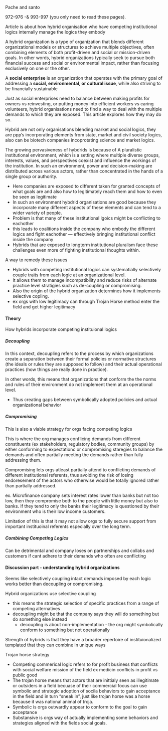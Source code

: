 Pache and santo

972–976 -& 993-997 (you only need to read these pages).

Article is about how hybrid organisation who have competing institutional logics internally manage the logics they embody

A hybrid organization is a type of organization that blends different organizational models or structures to achieve multiple objectives, often combining elements of both profit-driven and social or mission-driven goals. In other words, hybrid organizations typically seek to pursue both financial success and social or environmental impact, rather than focusing exclusively on one or the other.

A **social enterprise** is an organization that operates with the primary goal of addressing a **social, environmental, or cultural issue**, while also striving to be financially sustainable

Just as social enterprises need to balance between making profits for owners vs reinvesting, or putting money into efficient workers vs caring volunteers, hybrid organisations need to find a way to deal with the multiple demands to which they are exposed. This article explores how they may do so.

Hybrid are not only organisations blending market and social logics, they are ppp’s incorporating elements from state, market and civil society logics, also can be biotech companies incoprotating science and market logics.

The growing pervasiveness of hybdrids is because of A pluralistic institutional environment, which is a setting where multiple diverse groups, interests, values, and perspectives coexist and influence the workings of the institution. In such an environment, power and decision-making are distributed across various actors, rather than concentrated in the hands of a single group or authority.
- Here companies are exposed to different taken for granted concepts of what goals are and also how to legitimately reach them and how to even be seen as legitimate
- In such an environment hybdrid organisations are good because they incorporate many different aspects of these elements and can tend to a wider variety of people.
- Problem is that many of these institutional lgoics might be conflicting to eachother
- this leads to coalitions inside the company who embody the different logics and fight eachother — effectively bringing institutional conflict inside the company
- Hybrids that are exposed to longterm institutional pluralism face these challenges even more of fighting institutional thoughts within.

A way to remedy these issues
- Hybrids with competing institutional logics can systematially selectively couple traits from each logic at an organizational level.
- It allows them to manage incompatibility and reduce risks of alternate practice level stratigies such as de-coupling or compromising.
- Also the origin of the hybrid organization determines how it implements selective copling.
- ex orgs with low legitimacy can through Trojan Horse method enter the field and get higher legitimacy

#### Theory

How hybrids incorporate competing instituional logics

##### Decoupling
In this context, decoupling refers to the process by which organizations create a separation between their formal policies or normative structures (the ideals or rules they are supposed to follow) and their actual operational practices (how things are really done in practice).

In other words, this means that organizations that conform the the norms and rules of their environment do not implement them at an operational level.
- Thus creating gaps between symbolically adopted policies and actual organizational behavior

##### Compromising

This is also a viable strategy for orgs facing competing logics

This is where the org manages conflicing demands from different constituents (ex stakeholders, regulatory bodies, community groups) by either conforming to expectationc or compromising staregies to balance the demands and often partially meeting the demands rather than fully addressing them.

Compromising lets orgs atleast partially attend to conflicting demands of different institutional referents, thus avoiding the risk of losing endoresement of the actors who otherwise would be totally ignored rather than partially addressed.

ex. Microfinance company sets interest rates lower than banks but not too low, then they compromise both to the people with little money but also to banks. If they tend to only the banks their legitimacy is questioned by their environment who is their low income customers.

Limitation of this is that it may not allow orgs to fully secure support from important instituoinal referents especially over the long term.

##### Combining Competing Logics
Can be detrimental and company loses on partnerships and collabs and customers if cant adhere to their demands who often are conflicting


#### Discussion part - understanding hybrid organizations

Seems like selectively coupling intact demands imposed by each logic works better than decoupling or compromising.

Hybrid organizations use selective coupling
- this means the strategic selection of specific practices from a range of competing alternatives
- decoupling might be that the company says they will do something but do something else instead
    - decoupling is about non-implementation - the org might symbolically conform to something but not operationally

Strength of hybrids is that they have a broader repertoire of instituionalized templated that they can combine in unique ways

Trojan horse strategy
- Competing commerical logic refers to for profit business that conflicts with social welfare mission of the field ex medicin conflicts in profit vs public good
- The trojan horse means that actors that are inittialy seen as illegitimate or outsiders in a field becuase of their commercial focus can use symbolic and strategic adoption of socila behaviors to gain acceptance in the field and in turn “sneak in”, just like trojan horse was a horse because it was national animal of troja.
- Symbolic is orgs outwardly appear to conform to the goal to gain acceptance
- Substansive is orgs way of actually implementing some behaviors and strategies aligned with the fields social goals.


